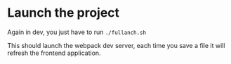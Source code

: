 
# Launch the project
Again in dev, you just have to run `./fullanch.sh`

This should launch the webpack dev server, each time you save a file it will refresh the
frontend application.

